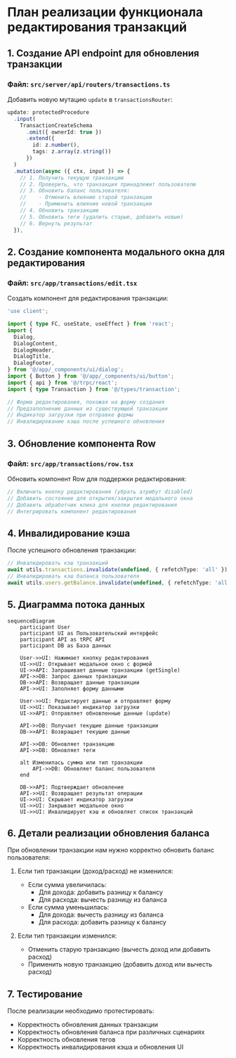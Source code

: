 # План реализации функционала редактирования транзакций

## 1. Создание API endpoint для обновления транзакции

### Файл: `src/server/api/routers/transactions.ts`

Добавить новую мутацию `update` в `transactionsRouter`:

```typescript
update: protectedProcedure
  .input(
    TransactionCreateSchema
      .omit({ ownerId: true })
      .extend({ 
        id: z.number(),
        tags: z.array(z.string()) 
      })
  )
  .mutation(async ({ ctx, input }) => {
    // 1. Получить текущую транзакцию
    // 2. Проверить, что транзакция принадлежит пользователю
    // 3. Обновить баланс пользователя:
    //    - Отменить влияние старой транзакции
    //    - Применить влияние новой транзакции
    // 4. Обновить транзакцию
    // 5. Обновить теги (удалить старые, добавить новые)
    // 6. Вернуть результат
  }),
```

## 2. Создание компонента модального окна для редактирования

### Файл: `src/app/transactions/edit.tsx`

Создать компонент для редактирования транзакции:

```typescript
'use client';

import { type FC, useState, useEffect } from 'react';
import {
  Dialog,
  DialogContent,
  DialogHeader,
  DialogTitle,
  DialogFooter,
} from '@/app/_components/ui/dialog';
import { Button } from '@/app/_components/ui/button';
import { api } from '@/trpc/react';
import { type Transaction } from '@/types/transaction';

// Форма редактирования, похожая на форму создания
// Предзаполнение данных из существующей транзакции
// Индикатор загрузки при отправке формы
// Инвалидирование кэша после успешного обновления
```

## 3. Обновление компонента Row

### Файл: `src/app/transactions/row.tsx`

Обновить компонент Row для поддержки редактирования:

```typescript
// Включить кнопку редактирования (убрать атрибут disabled)
// Добавить состояние для открытия/закрытия модального окна
// Добавить обработчик клика для кнопки редактирования
// Интегрировать компонент редактирования
```

## 4. Инвалидирование кэша

После успешного обновления транзакции:

```typescript
// Инвалидировать кэш транзакций
await utils.transactions.invalidate(undefined, { refetchType: 'all' });
// Инвалидировать кэш баланса пользователя
await utils.users.getBalance.invalidate(undefined, { refetchType: 'all' });
```

## 5. Диаграмма потока данных

```mermaid
sequenceDiagram
    participant User
    participant UI as Пользовательский интерфейс
    participant API as tRPC API
    participant DB as База данных

    User->>UI: Нажимает кнопку редактирования
    UI->>UI: Открывает модальное окно с формой
    UI->>API: Запрашивает данные транзакции (getSingle)
    API->>DB: Запрос данных транзакции
    DB->>API: Возвращает данные транзакции
    API->>UI: Заполняет форму данными
    
    User->>UI: Редактирует данные и отправляет форму
    UI->>UI: Показывает индикатор загрузки
    UI->>API: Отправляет обновленные данные (update)
    
    API->>DB: Получает текущие данные транзакции
    DB->>API: Возвращает текущие данные
    
    API->>DB: Обновляет транзакцию
    API->>DB: Обновляет теги
    
    alt Изменилась сумма или тип транзакции
        API->>DB: Обновляет баланс пользователя
    end
    
    DB->>API: Подтверждает обновление
    API->>UI: Возвращает результат операции
    UI->>UI: Скрывает индикатор загрузки
    UI->>UI: Закрывает модальное окно
    UI->>UI: Инвалидирует кэш и обновляет список транзакций
```

## 6. Детали реализации обновления баланса

При обновлении транзакции нам нужно корректно обновить баланс пользователя:

1. Если тип транзакции (доход/расход) не изменился:
   - Если сумма увеличилась:
     - Для дохода: добавить разницу к балансу
     - Для расхода: вычесть разницу из баланса
   - Если сумма уменьшилась:
     - Для дохода: вычесть разницу из баланса
     - Для расхода: добавить разницу к балансу

2. Если тип транзакции изменился:
   - Отменить старую транзакцию (вычесть доход или добавить расход)
   - Применить новую транзакцию (добавить доход или вычесть расход)

## 7. Тестирование

После реализации необходимо протестировать:
- Корректность обновления данных транзакции
- Корректность обновления баланса при различных сценариях
- Корректность обновления тегов
- Корректность инвалидирования кэша и обновления UI